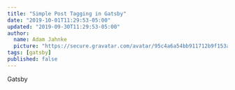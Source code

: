 ```yaml
---
title: "Simple Post Tagging in Gatsby"
date: "2019-10-01T11:29:53-05:00"
updated: "2019-09-30T11:29:53-05:00"
author:
  name: Adam Jahnke
  picture: "https://secure.gravatar.com/avatar/95c4a6a54bb911712b9f153afff92f69?size=200"
tags: [gatsby]
published: false
---
```


Gatsby
